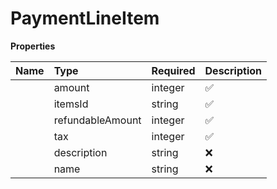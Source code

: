 # PaymentLineItem



**Properties**

| Name | Type | Required | Description |
| :-------- | :----------| :----------| :----------|
    | amount | integer | ✅ |  |
    | itemsId | string | ✅ |  |
    | refundableAmount | integer | ✅ |  |
    | tax | integer | ✅ |  |
    | description | string | ❌ |  |
    | name | string | ❌ |  |




<!-- This file was generated by liblab | https://liblab.com/ -->